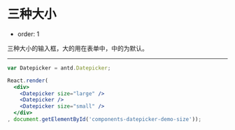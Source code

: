# 三种大小

- order: 1

三种大小的输入框，大的用在表单中，中的为默认。

---

````jsx
var Datepicker = antd.Datepicker;

React.render(
  <div>
    <Datepicker size="large" />
    <Datepicker />
    <Datepicker size="small" />
  </div>
, document.getElementById('components-datepicker-demo-size'));
````
